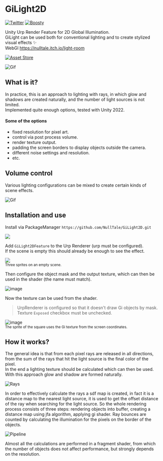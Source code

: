 # GiLight2D

[![Twitter](https://img.shields.io/badge/Follow-Twitter?logo=twitter&color=white)](https://twitter.com/NullTale)
[![Boosty](https://img.shields.io/badge/Support-Boosty?logo=boosty&color=white)](https://boosty.to/nulltale)

Unity Urp Render Feature for 2D Global Illumination.<br>
GiLight can be used both for conventional lighting and to create stylized visual effects ✨<br>
WebGl https://nulltale.itch.io/light-room<br>

[![Asset Store](https://img.shields.io/badge/Asset%20Store-asd?logo=Unity&color=red)](https://assetstore.unity.com/packages/tools/particles-effects/gilight2d-268033)

![Gif](https://github.com/NullTale/GiLight2D/assets/1497430/d5eb3708-93e0-462a-829e-6931863ad2ad)



## What is it?
In practice, this is an approach to lighting with rays, in which glow and shadows are created naturally, and the number of light sources is not limited.<br>
Implemented quite enough options, tested with Unity 2022.<br>

#### Some of the options
* fixed resolution for pixel art.
* control via post process volume.
* render texture output.
* padding the screen borders to display objects outside the camera.
* different noise settings and resolution.
* etc.


## Volume control
Various lighting configurations can be mixed to create certain kinds of scene effects.

![Gif](https://github.com/NullTale/GiLight2D/assets/1497430/1f9ccdcc-5e28-4f07-bd54-d4e3ceff2d09)

## Installation and use
Install via PackageManager `https://github.com/NullTale/GiLight2D.git`

<img src="https://user-images.githubusercontent.com/1497430/213906801-7cab3334-5626-46b8-9966-d5c0b6107edc.png">

Add `GiLight2DFeature` to the Urp Renderer (urp must be configured).<br>
If the scene is empty this should already be enough to see the effect.

<img src="https://user-images.githubusercontent.com/1497430/213907330-64d37b07-2833-4f8e-8b62-88455c05d604.png"><br>
<sup>Three sprites on an empty scene.</sup>

Then configure the object mask and the output texture, which can then be used in the shader (the name must match).

![image](https://user-images.githubusercontent.com/1497430/213999888-f368c057-cbd9-4af2-ac4e-bc745f692033.png)

Now the texture can be used from the shader.<br> 
> UrpRenderer is configured so that it doesn't draw Gi objects by mask.<br> 
> Texture `Exposed` checkbox must be unchecked.

![image](https://user-images.githubusercontent.com/1497430/213909802-45824d6d-7307-416f-b6f9-caebc7f45032.png)<br>
<sup>The sprite of the square uses the Gi texture from the screen coordinates.</sup>

## How it works?
The general idea is that from each pixel rays are released in all directions, from the sum of the rays that hit the light source is the final color of the pixel.<Br> In the end a lighting texture should be calculated which can then be used.<Br> With this approach glow and shadow are formed naturally.
  
![Rays](https://user-images.githubusercontent.com/1497430/214540599-eb907420-0655-4029-b54e-3484a69e4b31.gif)


In order to effectively calculate the rays a sdf map is created, in fact it is a distance map to the nearest light source, it is used to get the offset distance of the ray when searching for the light source.
So the whole rendering process consists of three steps: rendering objects into buffer, creating a distance map using jfa algorithm, applying gi shader.
Ray bounces are counted by calculating the illumination for the pixels on the border of the objects.
  
![Pipeline](https://user-images.githubusercontent.com/1497430/214540624-e9e66d99-6076-4345-9e2b-1996050e594f.gif)

Almost all the calculations are performed in a fragment shader, from which the number of objects does not affect performance, but strongly depends on the resolution.

